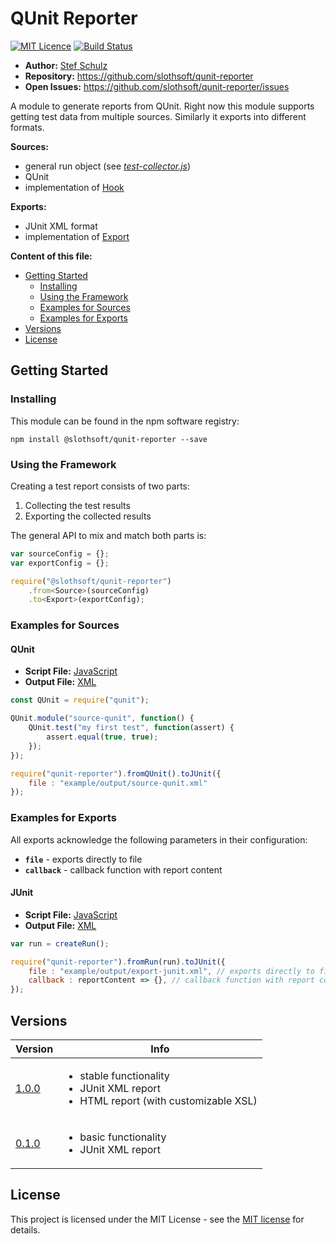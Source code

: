 # QUnit Reporter

[![MIT Licence](https://img.shields.io/badge/license-MIT-green.svg)](http://opensource.org/licenses/MIT) [![Build Status](https://travis-ci.org/slothsoft/qunit-reporter.svg?branch=master)](https://travis-ci.org/slothsoft/qunit-reporter)

- **Author:** [Stef Schulz](mailto:s.schulz@slothsoft.de)
- **Repository:** <https://github.com/slothsoft/qunit-reporter>
- **Open Issues:** <https://github.com/slothsoft/qunit-reporter/issues>

A module to generate reports from QUnit. Right now this module supports getting test data from multiple sources. Similarly it exports into different formats.

**Sources:**
- general run object (see _[test-collector.js](src/test-collector.js)_)
- QUnit
- implementation of [Hook](src/hook/hook.js)

**Exports:**
- JUnit XML format
- implementation of [Export](src/export/export.js)



**Content of this file:**

- [Getting Started](#getting-started)
    - [Installing](#installing)
    - [Using the Framework](#using-the-framework)
    - [Examples for Sources](#examples-for-sources)
    - [Examples for Exports](#examples-for-exports)
- [Versions](#versions)
- [License](#license)



## Getting Started

### Installing

This module can be found in the npm software registry:

```
npm install @slothsoft/qunit-reporter --save
```



### Using the Framework

Creating a test report consists of two parts:

1. Collecting the test results 
1. Exporting the collected results

The general API to mix and match both parts is:

```js
var sourceConfig = {};
var exportConfig = {};

require("@slothsoft/qunit-reporter")
	.from<Source>(sourceConfig)
	.to<Export>(exportConfig);
```


### Examples for Sources

#### QUnit

- **Script File:** [JavaScript](example/source-qunit.js)
- **Output File:** [XML](example/output/source-qunit.xml)

```js
const QUnit = require("qunit");

QUnit.module("source-qunit", function() {
	QUnit.test("my first test", function(assert) {
		assert.equal(true, true);
	});
});

require("qunit-reporter").fromQUnit().toJUnit({
	file : "example/output/source-qunit.xml"
});

```



### Examples for Exports

All exports acknowledge the following parameters in their configuration:

- **`file`** - exports directly to file
- **`callback`** - callback function with report content


#### JUnit

- **Script File:** [JavaScript](example/export-junit.js)
- **Output File:** [XML](example/output/export-junit.xml)

```js
var run = createRun();

require("qunit-reporter").fromRun(run).toJUnit({
	file : "example/output/export-junit.xml", // exports directly to file
	callback : reportContent => {}, // callback function with report content
});
```


##  Versions


| Version       | Info    |
| ------------- | ------- |
| [1.0.0](https://github.com/slothsoft/qunit-reporter/milestone/1?closed=1) | <ul><li>stable functionality</li><li>JUnit XML report</li><li>HTML report (with customizable XSL)</li></ul> |
| [0.1.0](https://github.com/slothsoft/qunit-reporter/milestone/1?closed=1) | <ul><li>basic functionality</li><li>JUnit XML report</li></ul> |
   


## License

This project is licensed under the MIT License - see the [MIT license](LICENSE) for details.
